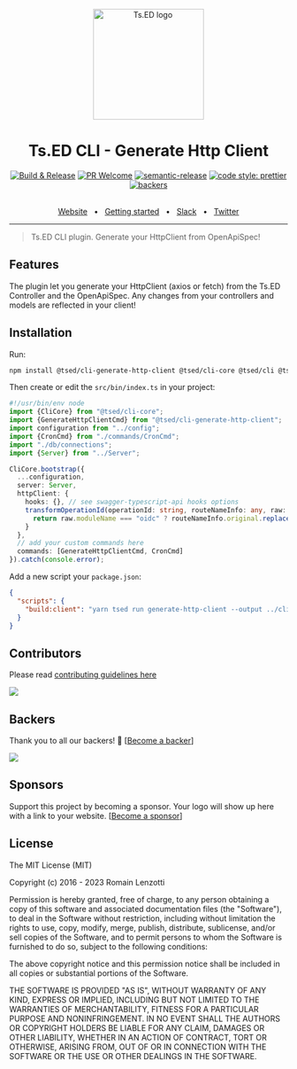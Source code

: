 <p style="text-align: center" align="center">
 <a href="https://tsed.dev" target="_blank"><img src="https://tsed.dev/tsed-og.png" width="200" alt="Ts.ED logo"/></a>
</p>

<div align="center">
  <h1>Ts.ED CLI - Generate Http Client</h1>

[![Build & Release](https://github.com/tsedio/tsed-cli/workflows/Build%20&%20Release/badge.svg?branch=master)](https://github.com/tsedio/tsed-cli/actions?query=workflow%3A%22Build+%26+Release%22)
[![PR Welcome](https://img.shields.io/badge/PRs-welcome-brightgreen.svg)](https://github.com/tsedio/tsed-cli/blob/master/CONTRIBUTING.md)
[![semantic-release](https://img.shields.io/badge/%20%20%F0%9F%93%A6%F0%9F%9A%80-semantic--release-e10079.svg)](https://github.com/semantic-release/semantic-release)
[![code style: prettier](https://img.shields.io/badge/code_style-prettier-ff69b4.svg?style=flat-square)](https://github.com/prettier/prettier)
[![backers](https://opencollective.com/tsed/tiers/badge.svg)](https://opencollective.com/tsed)

  <br />
<div align="center">
  <a href="https://tsed.dev/">Website</a>
  <span>&nbsp;&nbsp;•&nbsp;&nbsp;</span>
  <a href="https://tsed.dev/getting-started.html">Getting started</a>
  <span>&nbsp;&nbsp;•&nbsp;&nbsp;</span>
  <a href="https://slack.tsed.dev">Slack</a>
  <span>&nbsp;&nbsp;•&nbsp;&nbsp;</span>
  <a href="https://twitter.com/TsED_io">Twitter</a>
</div>
  <hr />
</div>

> Ts.ED CLI plugin. Generate your HttpClient from OpenApiSpec!

## Features

The plugin let you generate your HttpClient (axios or fetch) from the Ts.ED Controller and the OpenApiSpec.
Any changes from your controllers and models are reflected in your client!

## Installation

Run:

```bash
npm install @tsed/cli-generate-http-client @tsed/cli-core @tsed/cli @tsed/swagger swagger-typescript-api
```

Then create or edit the `src/bin/index.ts` in your project:

```typescript
#!/usr/bin/env node
import {CliCore} from "@tsed/cli-core";
import {GenerateHttpClientCmd} from "@tsed/cli-generate-http-client";
import configuration from "../config";
import {CronCmd} from "./commands/CronCmd";
import "./db/connections";
import {Server} from "../Server";

CliCore.bootstrap({
  ...configuration,
  server: Server,
  httpClient: {
    hooks: {}, // see swagger-typescript-api hooks options
    transformOperationId(operationId: string, routeNameInfo: any, raw: any) {
      return raw.moduleName === "oidc" ? routeNameInfo.original.replace("oidc", "") : operationId;
    }
  },
  // add your custom commands here
  commands: [GenerateHttpClientCmd, CronCmd]
}).catch(console.error);
```

Add a new script your `package.json`:

```json
{
  "scripts": {
    "build:client": "yarn tsed run generate-http-client --output ../client/src/__generated__"
  }
}
```

## Contributors

Please read [contributing guidelines here](https://tsed.dev/CONTRIBUTING.html)

<a href="https://github.com/tsedio/ts-express-decorators/graphs/contributors"><img src="https://opencollective.com/tsed/contributors.svg?width=890" /></a>

## Backers

Thank you to all our backers! 🙏 [[Become a backer](https://opencollective.com/tsed#backer)]

<a href="https://opencollective.com/tsed#backers" target="_blank"><img src="https://opencollective.com/tsed/tiers/backer.svg?width=890"></a>

## Sponsors

Support this project by becoming a sponsor. Your logo will show up here with a link to your website. [[Become a sponsor](https://opencollective.com/tsed#sponsor)]

## License

The MIT License (MIT)

Copyright (c) 2016 - 2023 Romain Lenzotti

Permission is hereby granted, free of charge, to any person obtaining a copy of this software and associated documentation files (the "Software"), to deal in the Software without restriction, including without limitation the rights to use, copy, modify, merge, publish, distribute, sublicense, and/or sell copies of the Software, and to permit persons to whom the Software is furnished to do so, subject to the following conditions:

The above copyright notice and this permission notice shall be included in all copies or substantial portions of the Software.

THE SOFTWARE IS PROVIDED "AS IS", WITHOUT WARRANTY OF ANY KIND, EXPRESS OR IMPLIED, INCLUDING BUT NOT LIMITED TO THE WARRANTIES OF MERCHANTABILITY, FITNESS FOR A PARTICULAR PURPOSE AND NONINFRINGEMENT. IN NO EVENT SHALL THE AUTHORS OR COPYRIGHT HOLDERS BE LIABLE FOR ANY CLAIM, DAMAGES OR OTHER LIABILITY, WHETHER IN AN ACTION OF CONTRACT, TORT OR OTHERWISE, ARISING FROM, OUT OF OR IN CONNECTION WITH THE SOFTWARE OR THE USE OR OTHER DEALINGS IN THE SOFTWARE.
